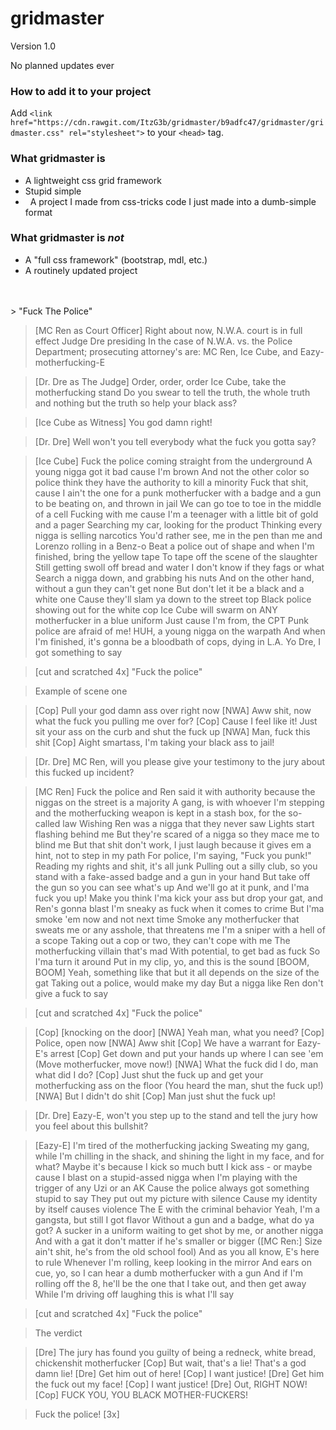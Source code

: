 # gridmaster
Version 1.0

No planned updates ever

### How to add it to your project

Add `<link href="https://cdn.rawgit.com/ItzG3b/gridmaster/b9adfc47/gridmaster/gridmaster.css" rel="stylesheet">` to your `<head>` tag.

### What gridmaster is
-   A lightweight css grid framework
-   Stupid simple
-   A project I made from css-tricks code I just made into a dumb-simple format

### What gridmaster is _not_

-   A "full css framework" (bootstrap, mdl, etc.)
-   A routinely updated project


<br />
<br />
> "Fuck The Police"

>[MC Ren as Court Officer]
Right about now, N.W.A. court is in full effect
Judge Dre presiding
In the case of N.W.A. vs. the Police Department;
prosecuting attorney's are: MC Ren, Ice Cube,
and Eazy-motherfucking-E

>[Dr. Dre as The Judge]
Order, order, order
Ice Cube, take the motherfucking stand
Do you swear to tell the truth, the whole truth
and nothing but the truth so help your black ass?

>[Ice Cube as Witness]
You god damn right!

>[Dr. Dre]
Well won't you tell everybody what the fuck you gotta say?

>[Ice Cube]
Fuck the police coming straight from the underground
A young nigga got it bad cause I'm brown
And not the other color so police think
they have the authority to kill a minority
Fuck that shit, cause I ain't the one
for a punk motherfucker with a badge and a gun
to be beating on, and thrown in jail
We can go toe to toe in the middle of a cell
Fucking with me cause I'm a teenager
with a little bit of gold and a pager
Searching my car, looking for the product
Thinking every nigga is selling narcotics
You'd rather see, me in the pen
than me and Lorenzo rolling in a Benz-o
Beat a police out of shape
and when I'm finished, bring the yellow tape
To tape off the scene of the slaughter
Still getting swoll off bread and water
I don't know if they fags or what
Search a nigga down, and grabbing his nuts
And on the other hand, without a gun they can't get none
But don't let it be a black and a white one
Cause they'll slam ya down to the street top
Black police showing out for the white cop
Ice Cube will swarm
on ANY motherfucker in a blue uniform
Just cause I'm from, the CPT
Punk police are afraid of me!
HUH, a young nigga on the warpath
And when I'm finished, it's gonna be a bloodbath
of cops, dying in L.A.
Yo Dre, I got something to say

>[cut and scratched 4x] "Fuck the police"

>Example of scene one

>[Cop] Pull your god damn ass over right now
[NWA] Aww shit, now what the fuck you pulling me over for?
[Cop] Cause I feel like it!
Just sit your ass on the curb and shut the fuck up
[NWA] Man, fuck this shit
[Cop] Aight smartass, I'm taking your black ass to jail!

>[Dr. Dre]
MC Ren, will you please give your testimony
to the jury about this fucked up incident?

>[MC Ren]
Fuck the police and Ren said it with authority
because the niggas on the street is a majority
A gang, is with whoever I'm stepping
and the motherfucking weapon is kept in
a stash box, for the so-called law
Wishing Ren was a nigga that they never saw
Lights start flashing behind me
But they're scared of a nigga so they mace me to blind me
But that shit don't work, I just laugh
because it gives em a hint, not to step in my path
For police, I'm saying, "Fuck you punk!"
Reading my rights and shit, it's all junk
Pulling out a silly club, so you stand
with a fake-assed badge and a gun in your hand
But take off the gun so you can see what's up
And we'll go at it punk, and I'ma fuck you up!
Make you think I'ma kick your ass
but drop your gat, and Ren's gonna blast
I'm sneaky as fuck when it comes to crime
But I'ma smoke 'em now and not next time
Smoke any motherfucker that sweats me
or any asshole, that threatens me
I'm a sniper with a hell of a scope
Taking out a cop or two, they can't cope with me
The motherfucking villain that's mad
With potential, to get bad as fuck
So I'ma turn it around
Put in my clip, yo, and this is the sound
[BOOM, BOOM] Yeah, something like that
but it all depends on the size of the gat
Taking out a police, would make my day
But a nigga like Ren don't give a fuck to say

>[cut and scratched 4x] "Fuck the police"

>[Cop] [knocking on the door]
[NWA] Yeah man, what you need?
[Cop] Police, open now
[NWA] Aww shit
[Cop] We have a warrant for Eazy-E's arrest
[Cop] Get down and put your hands up where I can see 'em
(Move motherfucker, move now!)
[NWA] What the fuck did I do, man what did I do?
[Cop] Just shut the fuck up
and get your motherfucking ass on the floor
(You heard the man, shut the fuck up!)
[NWA] But I didn't do shit
[Cop] Man just shut the fuck up!

>[Dr. Dre]
Eazy-E, won't you step up to the stand
and tell the jury how you feel about this bullshit?

>[Eazy-E]
I'm tired of the motherfucking jacking
Sweating my gang, while I'm chilling in the shack, and
shining the light in my face, and for what?
Maybe it's because I kick so much butt
I kick ass - or maybe cause I blast
on a stupid-assed nigga when I'm playing with the trigger
of any Uzi or an AK
Cause the police always got something stupid to say
They put out my picture with silence
Cause my identity by itself causes violence
The E with the criminal behavior
Yeah, I'm a gangsta, but still I got flavor
Without a gun and a badge, what do ya got?
A sucker in a uniform waiting to get shot
by me, or another nigga
And with a gat it don't matter if he's smaller or bigger
([MC Ren:] Size ain't shit, he's from the old school fool)
And as you all know, E's here to rule
Whenever I'm rolling, keep looking in the mirror
And ears on cue, yo, so I can hear a
dumb motherfucker with a gun
And if I'm rolling off the 8, he'll be the one
that I take out, and then get away
While I'm driving off laughing this is what I'll say

>[cut and scratched 4x] "Fuck the police"

>The verdict

>[Dre] The jury has found you guilty of being a redneck,
white bread, chickenshit motherfucker
[Cop] But wait, that's a lie! That's a god damn lie!
[Dre] Get him out of here!
[Cop] I want justice!
[Dre] Get him the fuck out my face!
[Cop] I want justice!
[Dre] Out, RIGHT NOW!
[Cop] FUCK YOU, YOU BLACK MOTHER-FUCKERS!

>Fuck the police! [3x]
